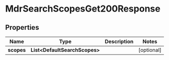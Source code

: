 

# MdrSearchScopesGet200Response


## Properties

| Name | Type | Description | Notes |
|------------ | ------------- | ------------- | -------------|
|**scopes** | **List&lt;DefaultSearchScopes&gt;** |  |  [optional] |



